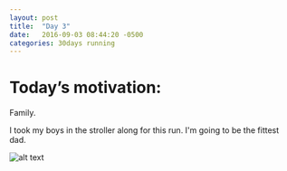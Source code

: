 ```yaml
---
layout: post
title:  "Day 3"
date:   2016-09-03 08:44:20 -0500
categories: 30days running
---
```

# Today’s motivation:

Family. 

I took my boys in the stroller along for this run. I'm going to be the fittest dad. 


![alt text]({{site.baseurl}}/img/day3.jpg "Day 3 - Snapped a screenshot at 5km")